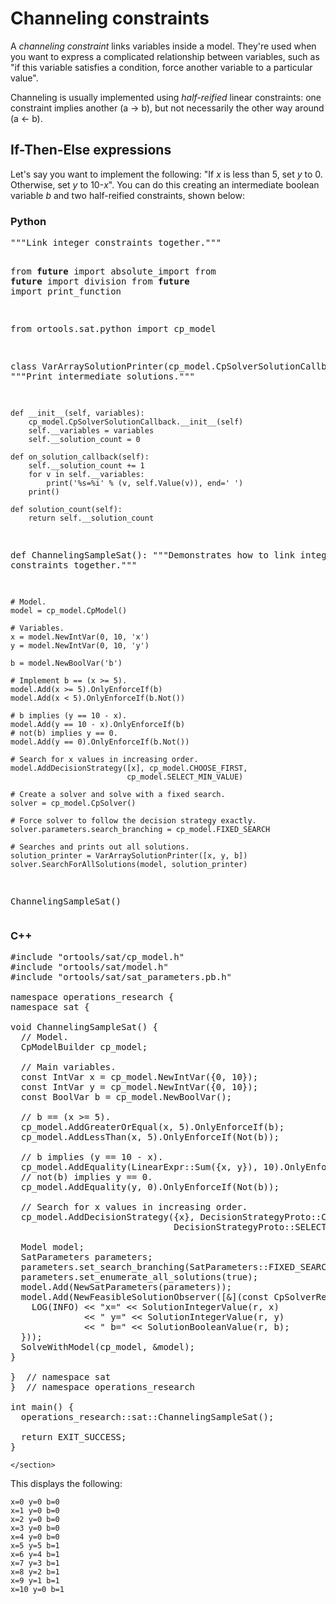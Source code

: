 # Channeling constraints

A *channeling constraint* links variables inside a model. They're used when you
want to express a complicated relationship between variables, such as "if this
variable satisfies a condition, force another variable to a particular value".

Channeling is usually implemented using *half-reified* linear constraints: one
constraint implies another (a &rarr; b), but not necessarily the other way
around (a &larr; b).

## If-Then-Else expressions

Let's say you want to implement the following: "If *x* is less than 5, set *y*
to 0. Otherwise, set *y* to 10-*x*". You can do this creating an intermediate
boolean variable *b* and two half-reified constraints, shown below:

<div class="ds-selector-tabs">
    <section>
    <h3>Python</h3>
<pre class="prettyprint">
"""Link integer constraints together."""

from __future__ import absolute_import
from __future__ import division
from __future__ import print_function

from ortools.sat.python import cp_model


class VarArraySolutionPrinter(cp_model.CpSolverSolutionCallback):
    """Print intermediate solutions."""

    def __init__(self, variables):
        cp_model.CpSolverSolutionCallback.__init__(self)
        self.__variables = variables
        self.__solution_count = 0

    def on_solution_callback(self):
        self.__solution_count += 1
        for v in self.__variables:
            print('%s=%i' % (v, self.Value(v)), end=' ')
        print()

    def solution_count(self):
        return self.__solution_count


def ChannelingSampleSat():
    """Demonstrates how to link integer constraints together."""

    # Model.
    model = cp_model.CpModel()

    # Variables.
    x = model.NewIntVar(0, 10, 'x')
    y = model.NewIntVar(0, 10, 'y')

    b = model.NewBoolVar('b')

    # Implement b == (x >= 5).
    model.Add(x >= 5).OnlyEnforceIf(b)
    model.Add(x < 5).OnlyEnforceIf(b.Not())

    # b implies (y == 10 - x).
    model.Add(y == 10 - x).OnlyEnforceIf(b)
    # not(b) implies y == 0.
    model.Add(y == 0).OnlyEnforceIf(b.Not())

    # Search for x values in increasing order.
    model.AddDecisionStrategy([x], cp_model.CHOOSE_FIRST,
                              cp_model.SELECT_MIN_VALUE)

    # Create a solver and solve with a fixed search.
    solver = cp_model.CpSolver()

    # Force solver to follow the decision strategy exactly.
    solver.parameters.search_branching = cp_model.FIXED_SEARCH

    # Searches and prints out all solutions.
    solution_printer = VarArraySolutionPrinter([x, y, b])
    solver.SearchForAllSolutions(model, solution_printer)


ChannelingSampleSat()
</pre>
    </section>
    <section>
    <h3>C++</h3>
<pre class="prettyprint">
#include "ortools/sat/cp_model.h"
#include "ortools/sat/model.h"
#include "ortools/sat/sat_parameters.pb.h"

namespace operations_research {
namespace sat {

void ChannelingSampleSat() {
  // Model.
  CpModelBuilder cp_model;

  // Main variables.
  const IntVar x = cp_model.NewIntVar({0, 10});
  const IntVar y = cp_model.NewIntVar({0, 10});
  const BoolVar b = cp_model.NewBoolVar();

  // b == (x >= 5).
  cp_model.AddGreaterOrEqual(x, 5).OnlyEnforceIf(b);
  cp_model.AddLessThan(x, 5).OnlyEnforceIf(Not(b));

  // b implies (y == 10 - x).
  cp_model.AddEquality(LinearExpr::Sum({x, y}), 10).OnlyEnforceIf(b);
  // not(b) implies y == 0.
  cp_model.AddEquality(y, 0).OnlyEnforceIf(Not(b));

  // Search for x values in increasing order.
  cp_model.AddDecisionStrategy({x}, DecisionStrategyProto::CHOOSE_FIRST,
                               DecisionStrategyProto::SELECT_MIN_VALUE);

  Model model;
  SatParameters parameters;
  parameters.set_search_branching(SatParameters::FIXED_SEARCH);
  parameters.set_enumerate_all_solutions(true);
  model.Add(NewSatParameters(parameters));
  model.Add(NewFeasibleSolutionObserver([&](const CpSolverResponse& r) {
    LOG(INFO) << "x=" << SolutionIntegerValue(r, x)
              << " y=" << SolutionIntegerValue(r, y)
              << " b=" << SolutionBooleanValue(r, b);
  }));
  SolveWithModel(cp_model, &model);
}

}  // namespace sat
}  // namespace operations_research

int main() {
  operations_research::sat::ChannelingSampleSat();

  return EXIT_SUCCESS;
}
</pre>
    </section>

This displays the following:

```
x=0 y=0 b=0
x=1 y=0 b=0
x=2 y=0 b=0
x=3 y=0 b=0
x=4 y=0 b=0
x=5 y=5 b=1
x=6 y=4 b=1
x=7 y=3 b=1
x=8 y=2 b=1
x=9 y=1 b=1
x=10 y=0 b=1
```
